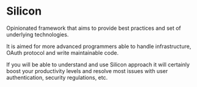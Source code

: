 # Silicon

Opinionated framework that aims to provide best practices and set of underlying 
technologies.

It is aimed for more advanced programmers able to handle infrastructure, 
OAuth protocol and write maintainable code.

If you will be able to understand and use Silicon approach it will certainly 
boost your productivity levels and resolve most issues with user 
authentication, security regulations, etc.
